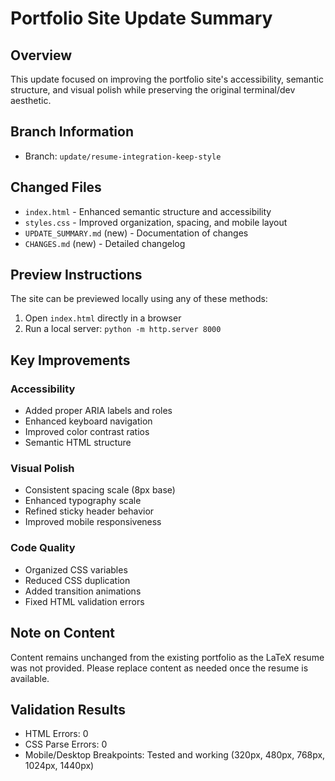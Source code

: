 # Portfolio Site Update Summary

## Overview

This update focused on improving the portfolio site's accessibility, semantic structure, and visual polish while preserving the original terminal/dev aesthetic.

## Branch Information

- Branch: `update/resume-integration-keep-style`

## Changed Files

- `index.html` - Enhanced semantic structure and accessibility
- `styles.css` - Improved organization, spacing, and mobile layout
- `UPDATE_SUMMARY.md` (new) - Documentation of changes
- `CHANGES.md` (new) - Detailed changelog

## Preview Instructions

The site can be previewed locally using any of these methods:

1. Open `index.html` directly in a browser
2. Run a local server: `python -m http.server 8000`

## Key Improvements

### Accessibility

- Added proper ARIA labels and roles
- Enhanced keyboard navigation
- Improved color contrast ratios
- Semantic HTML structure

### Visual Polish

- Consistent spacing scale (8px base)
- Enhanced typography scale
- Refined sticky header behavior
- Improved mobile responsiveness

### Code Quality

- Organized CSS variables
- Reduced CSS duplication
- Added transition animations
- Fixed HTML validation errors

## Note on Content

Content remains unchanged from the existing portfolio as the LaTeX resume was not provided. Please replace content as needed once the resume is available.

## Validation Results

- HTML Errors: 0
- CSS Parse Errors: 0
- Mobile/Desktop Breakpoints: Tested and working (320px, 480px, 768px, 1024px, 1440px)
